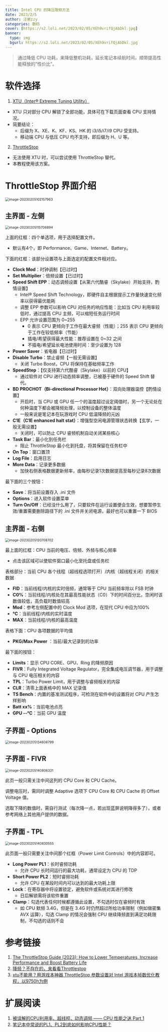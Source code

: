 ```yaml
---
title: Intel CPU 的降压限频方法
date: 2023/2/5
author: 汪崽zzy
categories: 数码
cover: [https://s2.loli.net/2023/02/05/XEh9vrifQjAbDkl.jpg]
banner: 
  type: img
  bgurl: https://s2.loli.net/2023/02/05/XEh9vrifQjAbDkl.jpg
---
```


> 通过降低 CPU 功耗，来降低整机功耗，延长笔记本续航时间，顺带提高性能释放的“性价比”。

# 软件选择
1. [XTU（Inter® Extreme Tuning Utility）](https://www.intel.cn/content/www/cn/zh/download/17881/29183/intel-extreme-tuning-utility-intel-xtu.html)
- XTU 只对部分 CPU 解锁了全部功能，具体可在下载页面查看 CPU 支持情况。
- 简要结论：
  - 后缀为 X、XE、K、KF、KS、HK 的 i3/i5/i7/i9 CPU 受支持。
  - 移动端 CPU 与低压 CPU 均不支持，即后缀为 H、U 等。
2. [ThrottleStop](https://www.techpowerup.com/download/techpowerup-throttlestop/)
- 无法使用 XTU 时，可以尝试使用 ThrottleStop 替代。
- 本教程使用该方案。

# ThrottleStop 界面介绍
<img src="https://s2.loli.net/2023/02/05/vK9bLgoy8X37Y2S.png" alt="image-20230205102157963" style="zoom: 75%;" />

## 主界面 - 左侧
<img src="https://s2.loli.net/2023/02/05/DU4ympMhRIFzeTu.png" alt="image-20230205115706894" style="zoom: 75%;" />

上面的红框：四个单选项，用于选择配置文件。
- 默认有4个，即 Performance、Game、Internet、Battery。

下面的红框：该部分设置项与上面选定的配置文件相对应。
- **Clock Mod**：时钟调制【已过时】
- **Set Multiplier**：倍频设置【已过时】
- **Speed Shift EPP**：动态调频设置【从第六代酷睿（Skylake）开始支持，酌情设置】
  - Intel® Speed Shift Technology，即硬件自主根据提示工作量快速变化频率以获得最优能耗
  - 调整 EPP 参数可以影响 CPU 对任务的响应性能：比如当 CPU 利用率较低时，通过提高 CPU 主频，可以缩短任务运行时间
  - EPP 允许设置范围为 0~255
    - 0 表示 CPU 更倾向于工作在最大睿频（性能）；255 表示 CPU 更倾向于工作在较低频率（节能）
    - 插电/希望获得最大性能：推荐设置在 0~32 之间
    - 不插电/希望延长电池使用时间：至少设置为 128
- **Power Saver**：省电器【已过时】
- **Disable Turbo**：禁止睿频【一般无需设置】
  - 关闭 Turbo Boost，CPU 将保持在基础频率工作
- **SpeedStep**：【仅支持第六代酷睿（Skylake）以前的 CPU】
  - 通过软件对 CPU 进行动态频率调整，已被基于硬件的 Speed Shift 替代。
- **BD PROCHOT（Bi-directional Processor Hot）**：双向处理器温控【酌情设置】
  - 开启时，当 CPU 或 GPU 任一个的温度超过设定阈值时，另一个无论处在何种温度下都会被降频处理，以控制设备的整体温度
  - 一般来说是笔记本在玩游戏时 CPU 低温降频的元凶
- **C1E（C1E enhanced halt stat）**：增强型空闲电源管理状态转换【玄学，一般无需设置】
  - 关闭时，可以防止 CPU 睿频机制自动关闭某些核心
- **Task Bar**：最小化到任务栏
  - 阻止 ThrottleStop 最小化到托盘，将其保留在任务栏中
- **On Top**：窗口置顶
- **Log File**：启用日志
- **More Data**：记录更多数据
  - 加快右侧表格数据更新频率，由每秒记录1次数据提高至每秒记录8次数据

最下面的三个按钮：
- **Save**：将当前设置存入 .ini 文件
- **Options**：进入软件设置菜单
- **Turn On/Off**：已经没什么用了，只要软件在运行设置便会生效，想要暂停生效/重置需要删除路径下的 .ini 文件并关闭电源，最好也可以重置一下 BIOS

## 主界面 - 右侧
<img src="https://s2.loli.net/2023/02/05/cYFMotQ1uWslgJx.png" alt="image-20230205120708702" style="zoom: 75%;" />

最上面的红框：CPU 当前的电压、倍频、外频与核心频率
- 点击该区域可以使软件窗口最小化至托盘或任务栏

表格部分：当前 CPU 各个线程（超线程选项打开）/内核（超线程关闭）的相关数据
- **FID**：当前线程/内核的实时倍频，通常等于 CPU 当前频率除以 FSB 时钟
- **C0%**：当前线程/内核处在其最高性能状态（C0）下的时间百分比，空闲时该数值较低，高负载时数值较高
- **Mod**：参考左侧配置中的 Clock Mod 选项，在现代 CPU 中应为100%
- **℃**：当前线程/内核的实时温度
- **MAX**：当前线程/内核的最高温度

表格下面：CPU 各项数据的平均值
- **PKG/Max Power** ：当前/最大记录到的功率

最下面的按钮：
- **Limits**：显示 CPU CORE、GPU、Ring 的降频原因
- **FIVR**：Fully Integrated Voltage Regulator，完全集成电压调节器，用于调整与 CPU 电压相关的内容
- **TPL**：Turbo Power Limit，用于调整与睿频相关的内容
- **CLR**：清零上面表格中的 MAX 记录值
- **TS Bench**：内置的基准测试程序，可检测在软件中的设置将对 CPU 产生怎样影响
- **Batt xx%**：当前电池点亮
- **GPU --℃**：当前 GPU 温度

## 子界面 - Options
<img src="https://s2.loli.net/2023/02/05/zXejBl8uPZ13KTv.png" alt="image-20230205134606799" style="zoom: 75%;" />

## 子界面 - FIVR
<img src="https://s2.loli.net/2023/02/05/reWqLvOpo5Unhya.png" alt="image-20230205140806331" style="zoom: 75%;" />

此页一般只需关注中间这列的 CPU Core 和 CPU Cache。

调整电压时，需同时调整 Adaptive 选项下 CPU Core 和 CPU Cache 的 Offset Voltage 值。

选取下降的数值时，需自行测试（每次降一点，若出现蓝屏说明降得多了），或者参考网络上其他用户提供的数据。

## 子界面 - TPL
<img src="https://s2.loli.net/2023/02/05/npiA85h3HI1GvUu.png" alt="image-20230205140830555" style="zoom: 75%;" />

此页面一般只需要关注中间那个红框（Power Limit Controls）中的内容即可。
- **Long Power PL1**：长时睿频功耗
  - 允许 CPU 长时间运行的最大功耗，通常设定为 CPU 的 TDP
- **Short Power PL2**：短时睿频功耗
  - 允许 CPU 在某段时间内可以达到的最大功耗上限
- **Lock**：在寄存器中将设置锁定，避免软件或系统对其进行修改
  - 日后解锁需将该软件重置
- **Clamp**：勾选代表任何时候都遵循此设置，不勾选时仅在睿频时有效
  - 如 CPU 默频 3.4G，但是在 3.4G 时仍然超过所给功率限制（例如做密集 AVX 运算），勾选 Clamp 的情况会强制 CPU 继续降频直到满足功耗限制，不勾选的话则不会

# 参考链接
1. [The ThrottleStop Guide (2023): How to Lower Temperatures, Increase Performance and Boost Battery Life](https://www.ultrabookreview.com/31385-the-throttlestop-guide)
2. [降频？不存在的，来看看Throttlestop](https://zhuanlan.zhihu.com/p/415865127)
3. [xtu不能用？用游戏本神器 ThrottleStop 参数设置对 Intel 游戏本帧数优化教程，以9750h为例](https://www.bilibili.com/read/cv12252445)

# 扩展阅读
1. [被误解的CPU利用率、超线程、动态调频 —— CPU 性能之迷 Part 1](https://blog.mygraphql.com/zh/notes/hw/hyper-threading/)
1. [笔记本中常说的PL1、PL2到底如何影响CPU性能？](https://www.expreview.com/71943.html)